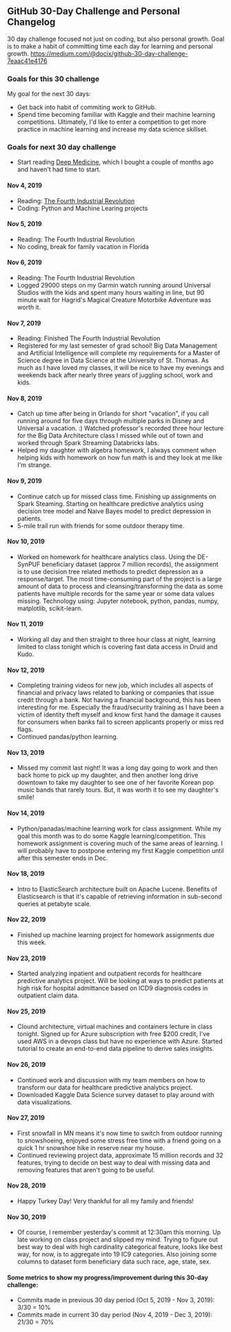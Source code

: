 ## GitHub 30-Day Challenge and Personal Changelog
30 day challenge focused not just on coding, but also personal growth.  Goal is to make a habit of committing time each day for learning and personal growth.
https://medium.com/@docix/github-30-day-challenge-7eaac41e4176

### Goals for this 30 challenge
My goal for the next 30 days:
- Get back into habit of commiting work to GitHub.
- Spend time becoming familiar with Kaggle and their machine learning competitions. Ultimately, I'd like to enter a competition to get more practice in machine learning and increase my data science skillset. 
### Goals for next 30 day challenge
- Start reading [Deep Medicine](https://www.amazon.com/Deep-Medicine-Artificial-Intelligence-Healthcare/dp/1541644638/ref=tmm_hrd_swatch_0?_encoding=UTF8&qid=1573235314&sr=8-3), which I bought a couple of months ago and haven't had time to start.   

#### Nov 4, 2019
- Reading: [The Fourth Industrial Revolution](https://www.amazon.com/Fourth-Industrial-Revolution-Klaus-Schwab/dp/1524758868/ref=sr_1_3?crid=2SK4KUE1BDGO8&keywords=fourth+industrial+revolution&qid=1572623598&sprefix=fourth+industrial%2Caps%2C222&sr=8-3)
- Coding: Python and Machine Learing projects

#### Nov 5, 2019
- Reading: The Fourth Industrial Revolution
- No coding, break for family vacation in Florida

#### Nov 6, 2019
- Reading: The Fourth Industrial Revolution
- Logged 29000 steps on my Garmin watch running around Universal Studios with the kids and spent many hours waiting in line, but 90 minute wait for Hagrid's Magical Creature Motorbike Adventure was worth it.

#### Nov 7, 2019
- Reading: Finished The Fourth Industrial Revolution
- Registered for my last semester of grad school!  Big Data Management and Artificial Intelligence will complete my requirements for a Master of Science degree in Data Science at the University of St. Thomas.  As much as I have loved my classes, it will be nice to have my evenings and weekends back after nearly three years of juggling school, work and kids.

#### Nov 8, 2019
- Catch up time after being in Orlando for short "vacation", if you call running around for five days through multiple parks in Disney and Universal a vacation. :)  Watched professor's recorded three hour lecture for the Big Data Architecture class I missed while out of town and worked through Spark Streaming Databricks labs.
- Helped my daughter with algebra homework, I always comment when helping kids with homework on how fun math is and they look at me like I'm strange. 

#### Nov 9, 2019
- Continue catch up for missed class time.  Finishing up assignments on Spark Steaming.  Starting on healthcare predictive analytics using decision tree model and Naive Bayes model to predict depression in patients.
- 5-mile trail run with friends for some outdoor therapy time.

#### Nov 10, 2019
- Worked on homework for healthcare analytics class. Using the DE-SynPUF beneficiary dataset (approx 7 million records), the assignment is to use decision tree related methods to predict depression as a response/target.  The most time-consuming part of the project is a large amount of data to process and cleansing/transforming the data as some patients have multiple records for the same year or some data values missing.  Technology using:  Jupyter notebook, python, pandas, numpy, matplotlib, scikit-learn.

#### Nov 11, 2019
- Working all day and then straight to three hour class at night, learning limited to class tonight which is covering fast data access in Druid and Kudo.

#### Nov 12, 2019
- Completing training videos for new job, which includes all aspects of financial and privacy laws related to banking or companies that issue credit through a bank. Not having a financial background, this has been interesting for me. Especially the fraud/security training as I have been a victim of identity theft myself and know first hand the damage it causes for consumers when banks fail to screen applicants properly or miss red flags.
- Continued pandas/python learning.

#### Nov 13, 2019
- Missed my commit last night!  It was a long day going to work and then back home to pick up my daughter, and then another long drive downtown to take my daughter to see one of her favorite Korean pop music bands that rarely tours.  But, it was worth it to see my daughter's smile!

#### Nov 14, 2019
- Python/panadas/machine learning work for class assignment.  While my goal this month was to do some Kaggle learning/competition.  This homework assignment is covering much of the same areas of learning.  I will probably have to postpone entering my first Kaggle competition until after this semester ends in Dec.

#### Nov 18, 2019
- Intro to ElasticSearch architecture built on Apache Lucene.  Benefits of Elasticsearch is that it's capable of retrieving information in sub-second queries at petabyte scale.

#### Nov 22, 2019
- Finished up machine learning project for homework assignments due this week.

#### Nov 23, 2019
- Started analyzing inpatient and outpatient records for healthcare predictive analytics project.  Will be looking at ways to predict patients at high risk for hospital admittance based on ICD9 diagnosis codes in outpatient claim data.

#### Nov 25, 2019
- Clound architecture, virtual machines and containers lecture in class tonight.  Signed up for Azure subscription with free $200 credit, I've used AWS in a devops class but have no experience with Azure.  Started tutorial to create an end-to-end data pipeline to derive sales insights.

#### Nov 26, 2019
- Continued work and discussion with my team members on how to transform our data for healthcare predictive analytics project.
- Downloaded Kaggle Data Science survey dataset to play around with data visualizations.

#### Nov 27, 2019
- First snowfall in MN means it's now time to switch from outdoor running to snowshoeing, enjoyed some stress free time with a friend going on a quick 1 hr snowshoe hike in reserve near my house.
- Continued reviewing project data, approximate 15 million records and 32 features, trying to decide on best way to deal with missing data and removing features that aren't going to be useful.

#### Nov 28, 2019
- Happy Turkey Day!  Very thankful for all my family and friends!

#### Nov 30, 2019
- Of course, I remember yesterday's commit at 12:30am this morning.  Up late working on class project and slipped my mind. Trying to figure out best way to deal with high cardinality categorical feature, looks like best way, for now, is to aggregate into 19 IC9 categories.  Also joining some columns to dataset form beneficiary data such race, age, state, sex.

#### Some metrics to show my progress/improvement during this 30-day challenge:
- Commits made in previous 30 day period (Oct 5, 2019 - Nov 3, 2019): 3/30 = 10%
- Commits made in current 30 day period (Nov 4, 2019 - Dec 3, 2019): 21/30 = 70%
